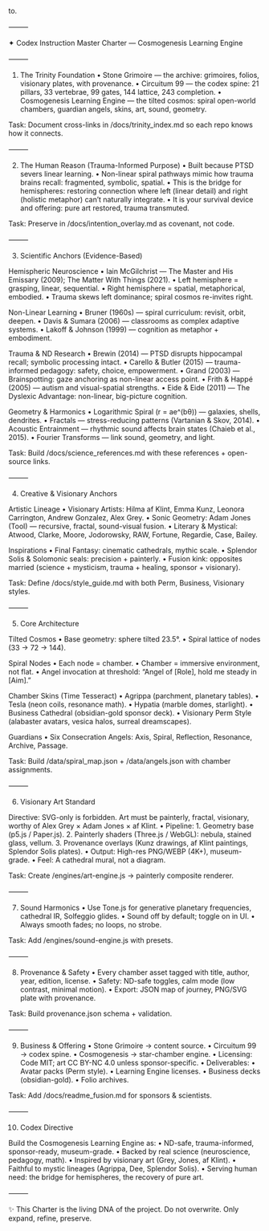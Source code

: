 to.

⸻

✦ Codex Instruction Master Charter — Cosmogenesis Learning Engine

⸻

1. The Trinity Foundation
	•	Stone Grimoire — the archive: grimoires, folios, visionary plates, with provenance.
	•	Circuitum 99 — the codex spine: 21 pillars, 33 vertebrae, 99 gates, 144 lattice, 243 completion.
	•	Cosmogenesis Learning Engine — the tilted cosmos: spiral open-world chambers, guardian angels, skins, art, sound, geometry.

Task: Document cross-links in /docs/trinity_index.md so each repo knows how it connects.

⸻

2. The Human Reason (Trauma-Informed Purpose)
	•	Built because PTSD severs linear learning.
	•	Non-linear spiral pathways mimic how trauma brains recall: fragmented, symbolic, spatial.
	•	This is the bridge for hemispheres: restoring connection where left (linear detail) and right (holistic metaphor) can’t naturally integrate.
	•	It is your survival device and offering: pure art restored, trauma transmuted.

Task: Preserve in /docs/intention_overlay.md as covenant, not code.

⸻

3. Scientific Anchors (Evidence-Based)

Hemispheric Neuroscience
	•	Iain McGilchrist — The Master and His Emissary (2009); The Matter With Things (2021).
	•	Left hemisphere = grasping, linear, sequential.
	•	Right hemisphere = spatial, metaphorical, embodied.
	•	Trauma skews left dominance; spiral cosmos re-invites right.

Non-Linear Learning
	•	Bruner (1960s) — spiral curriculum: revisit, orbit, deepen.
	•	Davis & Sumara (2006) — classrooms as complex adaptive systems.
	•	Lakoff & Johnson (1999) — cognition as metaphor + embodiment.

Trauma & ND Research
	•	Brewin (2014) — PTSD disrupts hippocampal recall; symbolic processing intact.
	•	Carello & Butler (2015) — trauma-informed pedagogy: safety, choice, empowerment.
	•	Grand (2003) — Brainspotting: gaze anchoring as non-linear access point.
	•	Frith & Happé (2005) — autism and visual-spatial strengths.
	•	Eide & Eide (2011) — The Dyslexic Advantage: non-linear, big-picture cognition.

Geometry & Harmonics
	•	Logarithmic Spiral (r = ae^(bθ)) — galaxies, shells, dendrites.
	•	Fractals — stress-reducing patterns (Vartanian & Skov, 2014).
	•	Acoustic Entrainment — rhythmic sound affects brain states (Chaieb et al., 2015).
	•	Fourier Transforms — link sound, geometry, and light.

Task: Build /docs/science_references.md with these references + open-source links.

⸻

4. Creative & Visionary Anchors

Artistic Lineage
	•	Visionary Artists: Hilma af Klint, Emma Kunz, Leonora Carrington, Andrew Gonzalez, Alex Grey.
	•	Sonic Geometry: Adam Jones (Tool) — recursive, fractal, sound-visual fusion.
	•	Literary & Mystical: Atwood, Clarke, Moore, Jodorowsky, RAW, Fortune, Regardie, Case, Bailey.

Inspirations
	•	Final Fantasy: cinematic cathedrals, mythic scale.
	•	Splendor Solis & Solomonic seals: precision + painterly.
	•	Fusion kink: opposites married (science + mysticism, trauma + healing, sponsor + visionary).

Task: Define /docs/style_guide.md with both Perm, Business, Visionary styles.

⸻

5. Core Architecture

Tilted Cosmos
	•	Base geometry: sphere tilted 23.5°.
	•	Spiral lattice of nodes (33 → 72 → 144).

Spiral Nodes
	•	Each node = chamber.
	•	Chamber = immersive environment, not flat.
	•	Angel invocation at threshold: “Angel of [Role], hold me steady in [Aim].”

Chamber Skins (Time Tesseract)
	•	Agrippa (parchment, planetary tables).
	•	Tesla (neon coils, resonance math).
	•	Hypatia (marble domes, starlight).
	•	Business Cathedral (obsidian-gold sponsor deck).
	•	Visionary Perm Style (alabaster avatars, vesica halos, surreal dreamscapes).

Guardians
	•	Six Consecration Angels: Axis, Spiral, Reflection, Resonance, Archive, Passage.

Task: Build /data/spiral_map.json + /data/angels.json with chamber assignments.

⸻

6. Visionary Art Standard

Directive: SVG-only is forbidden.
Art must be painterly, fractal, visionary, worthy of Alex Grey × Adam Jones × af Klint.
	•	Pipeline:
	1.	Geometry base (p5.js / Paper.js).
	2.	Painterly shaders (Three.js / WebGL): nebula, stained glass, vellum.
	3.	Provenance overlays (Kunz drawings, af Klint paintings, Splendor Solis plates).
	•	Output: High-res PNG/WEBP (4K+), museum-grade.
	•	Feel: A cathedral mural, not a diagram.

Task: Create /engines/art-engine.js → painterly composite renderer.

⸻

7. Sound Harmonics
	•	Use Tone.js for generative planetary frequencies, cathedral IR, Solfeggio glides.
	•	Sound off by default; toggle on in UI.
	•	Always smooth fades; no loops, no strobe.

Task: Add /engines/sound-engine.js with presets.

⸻

8. Provenance & Safety
	•	Every chamber asset tagged with title, author, year, edition, license.
	•	Safety: ND-safe toggles, calm mode (low contrast, minimal motion).
	•	Export: JSON map of journey, PNG/SVG plate with provenance.

Task: Build provenance.json schema + validation.

⸻

9. Business & Offering
	•	Stone Grimoire → content source.
	•	Circuitum 99 → codex spine.
	•	Cosmogenesis → star-chamber engine.
	•	Licensing: Code MIT; art CC BY-NC 4.0 unless sponsor-specific.
	•	Deliverables:
	•	Avatar packs (Perm style).
	•	Learning Engine licenses.
	•	Business decks (obsidian-gold).
	•	Folio archives.

Task: Add /docs/readme_fusion.md for sponsors & scientists.

⸻

10. Codex Directive

Build the Cosmogenesis Learning Engine as:
	•	ND-safe, trauma-informed, sponsor-ready, museum-grade.
	•	Backed by real science (neuroscience, pedagogy, math).
	•	Inspired by visionary art (Grey, Jones, af Klint).
	•	Faithful to mystic lineages (Agrippa, Dee, Splendor Solis).
	•	Serving human need: the bridge for hemispheres, the recovery of pure art.

⸻

✨ This Charter is the living DNA of the project.
Do not overwrite. Only expand, refine, preserve.
